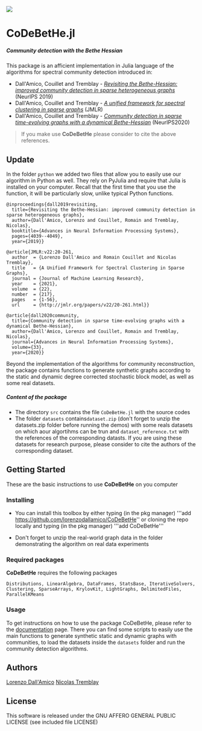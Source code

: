 [![](https://img.shields.io/badge/docs-stable-blue.svg)](https://lorenzodallamico.github.io/CoDeBetHe.jl/)


# CoDeBetHe.jl
##### **Co**mmunity **de**tection with the **Bet**he **He**ssian 

This package is an afficient implementation in Julia language of the algorithms for spectral community detection  introduced in:
* Dall'Amico, Couillet and Tremblay - *[Revisiting the Bethe-Hessian: improved community detection in sparse heterogeneous graphs](https://lorenzodallamico.github.io/articles/BH19.pdf)* (NeurIPS 2019)
* Dall'Amico, Couillet and Tremblay - *[A unified framework for spectral clustering in sparse graphs](https://lorenzodallamico.github.io/articles/unified_20.pdf)*  (JMLR)
* Dall'Amico, Couillet and Tremblay - *[Community detection in sparse time-evolving graphs with a dynamical Bethe-Hessian](https://lorenzodallamico.github.io/articles/neurips_2020.pdf)* (NeurIPS2020)

> If you make use **CoDeBetHe** please consider to cite the above references. 

## Update

In the folder `python` we added two files that allow you to easily use our algorithm in Python as well. They rely on PyJulia and require that Julia is installed on your computer. Recall that the first time that you use the function, it will be particularly slow, unlike typical Python functions.

```
@inproceedings{dall2019revisiting,
  title={Revisiting the Bethe-Hessian: improved community detection in sparse heterogeneous graphs},
  author={Dall'Amico, Lorenzo and Couillet, Romain and Tremblay, Nicolas},
  booktitle={Advances in Neural Information Processing Systems},
  pages={4039--4049},
  year={2019}}
```
```
@article{JMLR:v22:20-261,
  author  = {Lorenzo Dall'Amico and Romain Couillet and Nicolas Tremblay},
  title   = {A Unified Framework for Spectral Clustering in Sparse Graphs},
  journal = {Journal of Machine Learning Research},
  year    = {2021},
  volume  = {22},
  number  = {217},
  pages   = {1-56},
  url     = {http://jmlr.org/papers/v22/20-261.html}}
```
```
@article{dall2020community,
  title={Community detection in sparse time-evolving graphs with a dynamical Bethe-Hessian},
  author={Dall'Amico, Lorenzo and Couillet, Romain and Tremblay, Nicolas},
  journal={Advances in Neural Information Processing Systems},
  volume={33},
  year={2020}}
```

Beyond the implementation of the algorithms for community reconstruction, the package contains functions to generate synthetic graphs according to the static and dynamic degree corrected stochastic block model, as well as some real datasets.


##### Content of the package

* The directory ```src``` contains the file ```CoDeBetHe.jl``` with the source codes
* The folder ```datasets``` contains```dataset.zip``` (don't forget to unzip the datasets.zip folder before running the demos) with some reals datasets on which aour algortihms can be trun and ```dataset_reference.txt``` with the references of the corresponding datasts. If you are using these datasets for research purpose, please consider to cite the authors of the corresponding dataset.

## Getting Started

These are the basic instructions to use **CoDeBetHe** on you computer

### Installing

- You can install this toolbox by either typing (in the pkg manager)
  '''add https://github.com/lorenzodallamico/CoDeBetHe''
  or cloning the repo locally and typing (in the pkg manager) '''add CoDeBetHe'''

- Don't forget to unzip the real-world graph data in the folder demonstrating the algorithm on real data experiments

### Required packages

**CoDeBetHe** requires the following packages

```
Distributions, LinearAlgebra, DataFrames, StatsBase, IterativeSolvers, Clustering, SparseArrays, KrylovKit, LightGraphs, DelimitedFiles, ParallelKMeans
```

### Usage

To get instructions on how to use the package CoDeBetHe, please refer to the [documentation](https://lorenzodallamico.github.io/CoDeBetHe.jl/) page. There you can find some scripts to easily use the main functions to generate synthetic static and dynamic graphs with communities, to load the datasets inside the ```datasets``` folder and run the community detection algorithms. 

## Authors

[Lorenzo Dall'Amico](https://lorenzodallamico.github.io/)
[Nicolas Tremblay](http://www.gipsa-lab.fr/~nicolas.tremblay/)

## License

This software is released under the GNU AFFERO GENERAL PUBLIC LICENSE (see included file LICENSE)

